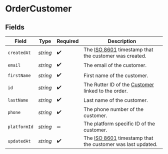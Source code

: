 # OrderCustomer


## Fields

| Field                                                                                                                | Type                                                                                                                 | Required                                                                                                             | Description                                                                                                          |
| -------------------------------------------------------------------------------------------------------------------- | -------------------------------------------------------------------------------------------------------------------- | -------------------------------------------------------------------------------------------------------------------- | -------------------------------------------------------------------------------------------------------------------- |
| `createdAt`                                                                                                          | *string*                                                                                                             | :heavy_check_mark:                                                                                                   | The [ISO 8601](https://www.iso.org/iso-8601-date-and-time-format.html) timestamp that the customer was created.      |
| `email`                                                                                                              | *string*                                                                                                             | :heavy_check_mark:                                                                                                   | The email of the customer.                                                                                           |
| `firstName`                                                                                                          | *string*                                                                                                             | :heavy_check_mark:                                                                                                   | First name of the customer.                                                                                          |
| `id`                                                                                                                 | *string*                                                                                                             | :heavy_check_mark:                                                                                                   | The Rutter ID of the [Customer](/rest/version/customers) linked to the order.                                        |
| `lastName`                                                                                                           | *string*                                                                                                             | :heavy_check_mark:                                                                                                   | Last name of the customer.                                                                                           |
| `phone`                                                                                                              | *string*                                                                                                             | :heavy_check_mark:                                                                                                   | The phone number of the customer.                                                                                    |
| `platformId`                                                                                                         | *string*                                                                                                             | :heavy_minus_sign:                                                                                                   | The platform specific ID of the customer.                                                                            |
| `updatedAt`                                                                                                          | *string*                                                                                                             | :heavy_check_mark:                                                                                                   | The [ISO 8601](https://www.iso.org/iso-8601-date-and-time-format.html) timestamp that the customer was last updated. |